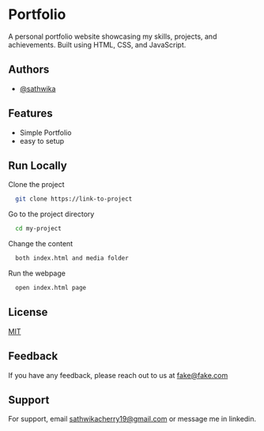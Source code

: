 
# Portfolio

A personal portfolio website showcasing my skills, projects, and achievements. Built using HTML, CSS, and JavaScript.

## Authors

- [@sathwika](https://www.linkedin.com/in/sathwika19/)


## Features

- Simple Portfolio
- easy to setup


## Run Locally

Clone the project

```bash
  git clone https://link-to-project
```

Go to the project directory

```bash
  cd my-project
```

Change the content

```bash
  both index.html and media folder
```

Run the webpage

```bash
  open index.html page
```


## License

[MIT](https://choosealicense.com/licenses/mit/)


## Feedback

If you have any feedback, please reach out to us at fake@fake.com


## Support

For support, email sathwikacherry19@gmail.com or message me in linkedin.
